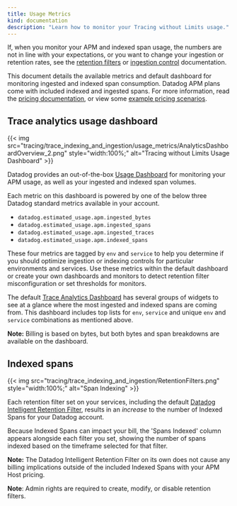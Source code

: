 ```yaml
---
title: Usage Metrics
kind: documentation
description: "Learn how to monitor your Tracing without Limits usage."
---
```


If, when you monitor your APM and indexed span usage, the numbers are not in line with your expectations, or you want to change your ingestion or retention rates, see the [retention filters][1] or [ingestion control][2] documentation.

This document details the available metrics and default dashboard for monitoring ingested and indexed span consumption. Datadog APM plans come with included indexed and ingested spans. For more information, read the [pricing documentation][3], or view some [example pricing scenarios][4].

## Trace analytics usage dashboard

{{< img src="tracing/trace_indexing_and_ingestion/usage_metrics/AnalyticsDashboardOverview_2.png" style="width:100%;" alt="Tracing without Limits Usage Dashboard" >}}

Datadog provides an out-of-the-box [Usage Dashboard][5] for monitoring your APM usage, as well as your ingested and indexed span volumes.

Each metric on this dashboard is powered by one of the below three Datadog standard metrics available in your account.

 - `datadog.estimated_usage.apm.ingested_bytes`
 - `datadog.estimated_usage.apm.ingested_spans`
 - `datadog.estimated_usage.apm.ingested_traces`
 - `datadog.estimated_usage.apm.indexed_spans`

These four metrics are tagged by `env` and `service` to help you determine if you should optimize ingestion or indexing controls for particular environments and services. Use these metrics within the default dashboard or create your own dashboards and monitors to detect retention filter misconfiguration or set thresholds for monitors.

The default [Trace Analytics Dashboard][5] has several groups of widgets to see at a glance where the most ingested and indexed spans are coming from. This dashboard includes top lists for `env`, `service` and unique `env` and `service` combinations as mentioned above.

 **Note:** Billing is based on bytes, but both bytes and span breakdowns are available on the dashboard.

## Indexed spans

{{< img src="tracing/trace_indexing_and_ingestion/RetentionFilters.png" style="width:100%;" alt="Span Indexing" >}}

Each retention filter set on your services, including the default [Datadog Intelligent Retention Filter][6], results in an _increase_ to the number of Indexed Spans for your Datadog account.

Because Indexed Spans can impact your bill, the 'Spans Indexed' column appears alongside each filter you set, showing the number of spans indexed based on the timeframe selected for that filter.

**Note:** The Datadog Intelligent Retention Filter on its own does not cause any billing implications outside of the included Indexed Spans with your APM Host pricing.

**Note**: Admin rights are required to create, modify, or disable retention filters.

[1]: /tracing/trace_retention_and_ingestion/#retention-filters
[2]: /tracing/trace_retention_and_ingestion/#ingestion-controls
[3]: https://www.datadoghq.com/pricing/?product=apm#apm
[4]: /account_management/billing/apm_distributed_tracing/
[5]: https://app.datadoghq.com/dashboard/lists?q=APM+Traces+-+Estimated+Usage
[6]: /tracing/trace_retention_and_ingestion/#datadog-intelligent-retention-filter
